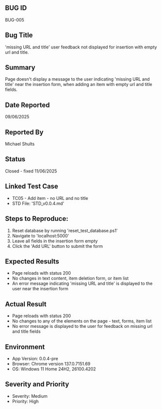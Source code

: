 ## BUG ID
BUG-005

## Bug Title
'missing URL and title' user feedback not displayed for insertion with empty url and title.

## Summary
Page doesn't display a message to the user indicating 'missing URL and title' near the insertion form, when adding an item with empty url and title fields.

## Date Reported
09/06/2025 

## Reported By
Michael Shults

## Status
Closed - fixed 11/06/2025

## Linked Test Case
- TC05 - Add item - no URL and no title
- STD File: 'STD_v0.0.4.md'

## Steps to Reproduce:
1. Reset database by running 'reset_test_database.ps1'
2. Navigate to 'localhost:5000'
3. Leave all fields in the insertion form empty
3. Click the 'Add URL' button to submit the form

## Expected Results
- Page reloads with status 200
- No changes in text content, item deletion form, or item list
- An error message indicating 'missing URL and title' is displayed to the user near the insertion form

## Actual Result
- Page reloads with status 200
- No changes to any of the elements on the page - text,  forms, item list
- No error message is displayed to the user for feedback on missing url and title fields 


## Environment
- App Version: 0.0.4-pre
- Browser: Chrome version 137.0.7151.69
- OS: Windows 11 Home 24H2, 26100.4202

## Severity and Priority
- Severity: Medium
- Priority: High



